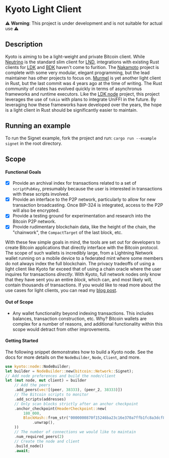# Kyoto Light Client

⚠️ **Warning**: This project is under development and is not suitable for actual use ⚠️

## Description

Kyoto is aiming to be a light-weight and private Bitcoin client. While [Neutrino](https://github.com/lightninglabs/neutrino/blob/master) is the standard slim client for [LND](https://github.com/lightningnetwork/lnd), integrations with existing Rust clients for [LDK](https://github.com/lightningdevkit) and [BDK](https://github.com/bitcoindevkit) haven't come to furition. The [Nakamoto](https://github.com/cloudhead/nakamoto) project is complete with some very modular, elegant programming, but the lead maintainer has other projects to focus on. [Murmel](https://github.com/rust-bitcoin/murmel) is yet another light client in Rust, but the last commit was 4 years ago at the time of writing. The Rust community of crates has evolved quickly in terms of asynchronus frameworks and runtime executors. Like the [LDK node](https://github.com/lightningdevkit/ldk-node?tab=readme-ov-file) project, this project leverages the use of `tokio` with plans to integrate UniFFI in the future. By leveraging how these frameworks have developed over the years, the hope is a light client in Rust should be significantly easier to maintain.

## Running an example

To run the Signet example, fork the project and run: `cargo run --example signet` in the root directory.

## Scope

#### Functional Goals

- [x] Provide an archival index for transactions related to a set of `scriptPubKey`, presumably because the user is interested in transactions with these scripts involved.
- [x] Provide an interface to the P2P network, particularly to allow for new transaction broadcasting. Once BIP-324 is integrated, access to the P2P will also be encrypted.
- [x] Provide a testing ground for experimentation and research into the Bitcoin P2P network.
- [x] Provide rudimentary blockchain data, like the height of the chain, the "chainwork", the `CompactTarget` of the last block, etc.

With these few simple goals in mind, the tools are set out for developers to create Bitcoin applications that directly interface with the Bitcoin protocol. The scope of such wallets is incredibly large, from a Lightning Network wallet running on a mobile device to a federated mint where some members do not always index the full blockchain. The privacy tradeoffs of using a light client like Kyoto far exceed that of using a chain oracle where the user inquires for transactions _directly_. With Kyoto, full network nodes only know that they have sent you an entire _block_, which can, and most likely will, contain thousands of transactions. If you would like to read more about the use cases for light clients, you can read my [blog post](https://robnetzke.com/blog/13-clients).

#### Out of Scope

- Any wallet functionality beyond indexing transactions. This includes balances, transaction construction, etc. Why? Bitcoin wallets are complex for a number of reasons, and additional functionality within this scope would detract from other improvements.

#### Getting Started

The following snippet demonstrates how to build a Kyoto node. See the docs for more details on the `NodeBuilder`, `Node`, `Client`, and more.

```rust
use kyoto::node::NodeBuilder;
let builder = NodeBuilder::new(bitcoin::Network::Signet);
// Add node preferences and build the node/client
let (mut node, mut client) = builder
    // Add the peers
    .add_peers(vec![(peer, 38333), (peer_2, 38333)])
    // The Bitcoin scripts to monitor
    .add_scripts(addresses)
    // Only scan blocks strictly after an anchor checkpoint
    .anchor_checkpoint(HeaderCheckpoint::new(
        180_000,
        BlockHash::from_str("0000000870f15246ba23c16e370a7ffb1fc8a3dcf8cb4492882ed4b0e3d4cd26")
            .unwrap(),
    ))
    // The number of connections we would like to maintain
    .num_required_peers(2)
    // Create the node and client
    .build_node()
    .await;
```
